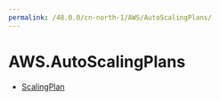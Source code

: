 ```yaml
---
permalink: /48.0.0/cn-north-1/AWS/AutoScalingPlans/
---
```


# AWS.AutoScalingPlans



* [ScalingPlan](ScalingPlan.md)